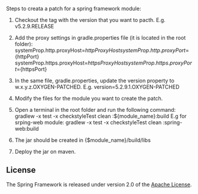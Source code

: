 Steps to creata a patch for a spring framework module:
1. Checkout the tag with the version that you want to pacth. 
E.g. v5.2.9.RELEASE

2. Add the proxy settings in gradle.properties file (it is located in the root folder):
systemProp.http.proxyHost=${httpProxyHost}
systemProp.http.proxyPort=${httpPort}
systemProp.https.proxyHost=${httpsProxyHost}
systemProp.https.proxyPort=${httpsPort}

3. In the same file, gradle.properties, update the version property to w.x.y.z.OXYGEN-PATCHED. 
E.g. version=5.2.9.1.OXYGEN-PATCHED

4. Modify the files for the module you want to create the patch.

5. Open a terminal in the root folder and run the following command:
gradlew -x test -x checkstyleTest clean :${module_name}:build
E.g for srping-web module: gradlew -x test -x checkstyleTest clean :spring-web:build

6. The jar should be created in {$module_name}/build/libs

7. Deploy the jar on maven.

## License

The Spring Framework is released under version 2.0 of the [Apache License](https://www.apache.org/licenses/LICENSE-2.0).
